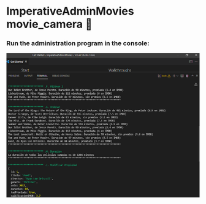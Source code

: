 # ImperativeAdminMovies movie_camera :movie_camera:


### Run the administration program in the console:
![imagenes](https://github.com/celfiew/ImperativeAdminMovies/blob/main/ImperativeAdmMovie.PNG)
